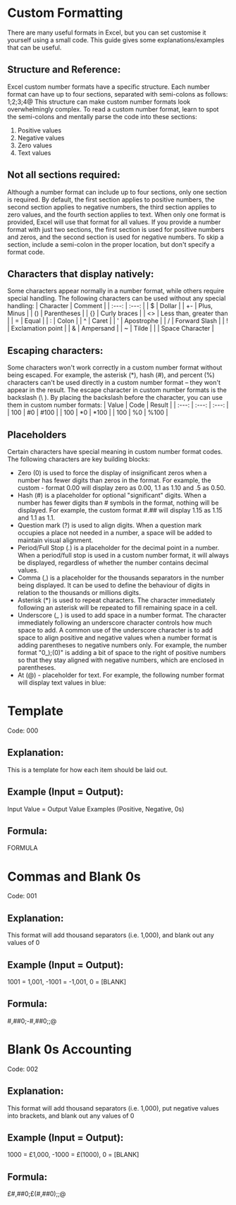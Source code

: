 # Custom Formatting
There are many useful formats in Excel, but you can set customise it yourself using a small code. This guide gives some explanations/examples that can be useful.

## Structure and Reference:
Excel custom number formats have a specific structure. Each number format can have up to four sections, separated with semi-colons as follows:
1;2;3;4@
This structure can make custom number formats look overwhelmingly complex. To read a custom number format, learn to spot the semi-colons and mentally parse the code into these sections:
1. Positive values
2. Negative values
3. Zero values
4. Text values

## Not all sections required:
Although a number format can include up to four sections, only one section is required. By default, the first section applies to positive numbers, the second section applies to negative numbers, the third section applies to zero values, and the fourth section applies to text.
When only one format is provided, Excel will use that format for all values.
If you provide a number format with just two sections, the first section is used for positive numbers and zeros, and the second section is used for negative numbers.
To skip a section, include a semi-colon in the proper location, but don't specify a format code.

## Characters that display natively:
Some characters appear normally in a number format, while others require special handling. The following characters can be used without any special handling:
| Character | Comment |
| :---: | :---: |
| $ | Dollar |
| +- | Plus, Minus |
| () | Parentheses |
| {} | Curly braces |
| <> | Less than, greater than |
| = | Equal |
| : | Colon |
| ^ | Caret |
| ' | Apostrophe |
| / | Forward Slash |
| ! | Exclamation point |
| & | Ampersand |
| ~ | Tilde |
|   | Space Character |

## Escaping characters:
Some characters won't work correctly in a custom number format without being escaped. For example, the asterisk (*), hash (#), and percent (%) characters can't be used directly in a custom number format – they won't appear in the result. The escape character in custom number formats is the backslash (\ ). By placing the backslash before the character, you can use them in custom number formats:
| Value | Code | Result |
| :---: | :---: | :---: |
| 100 | \#0 | #100 |
| 100 | \*0 | *100 |
| 100 | \%0 | %100 |

## Placeholders
Certain characters have special meaning in custom number format codes. The following characters are key building blocks:
- Zero (0) is used to force the display of insignificant zeros when a number has fewer digits than zeros in the format. For example, the custom - format 0.00 will display zero as 0.00, 1.1 as 1.10 and .5 as 0.50.
- Hash (#) is a placeholder for optional "significant" digits. When a number has fewer digits than # symbols in the format, nothing will be displayed. For example, the custom format #.## will display 1.15 as 1.15 and 1.1 as 1.1.
- Question mark (?) is used to align digits. When a question mark occupies a place not needed in a number, a space will be added to maintain visual alignment.
- Period/Full Stop (.) is a placeholder for the decimal point in a number. When a period/full stop is used in a custom number format, it will always be displayed, regardless of whether the number contains decimal values.
- Comma (,) is a placeholder for the thousands separators in the number being displayed.  It can be used to define the behaviour of digits in relation to the thousands or millions digits.
- Asterisk (*) is used to repeat characters. The character immediately following an asterisk will be repeated to fill remaining space in a cell.
- Underscore (_ ) is used to add space in a number format. The character immediately following an underscore character controls how much space to add. A common use of the underscore character is to add space to align positive and negative values when a number format is adding parentheses to negative numbers only. For example, the number format "0_);(0)" is adding a bit of space to the right of positive numbers so that they stay aligned with negative numbers, which are enclosed in parentheses.
- At (@) - placeholder for text. For example, the following number format will display text values in blue:

# Template
Code: 000
## Explanation:
This is a template for how each item should be laid out.
## Example (Input = Output):
Input Value = Output Value Examples (Positive, Negative, 0s)
## Formula:
 FORMULA

# Commas and Blank 0s
Code: 001
## Explanation:
This format will add thousand separators (i.e. 1,000), and blank out any values of 0
## Example (Input = Output):
1001 = 1,001, -1001 = -1,001, 0 = [BLANK]
## Formula:
 #,##0;-#,##0;;@

# Blank 0s Accounting
Code: 002
## Explanation:
This format will add thousand separators (i.e. 1,000), put negative values into brackets, and blank out any values of 0
## Example (Input = Output):
1000 = £1,000, -1000 = £(1000), 0 = [BLANK]
## Formula:
 £#,##0;£(#,##0);;@
